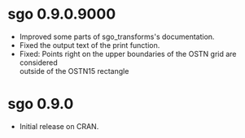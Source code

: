 # sgo 0.9.0.9000

* Improved some parts of sgo_transforms's documentation.
* Fixed the output text of the print function.
* Fixed: Points right on the upper boundaries of the OSTN grid are considered   
  outside of the OSTN15 rectangle

# sgo 0.9.0

* Initial release on CRAN.
